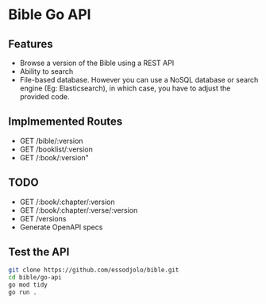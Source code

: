 # Bible Go API

## Features

- Browse a version of the Bible using a REST API
- Ability to search
- File-based database. However you can use a NoSQL database or search engine (Eg: Elasticsearch), in which case, you have to adjust the provided code.

## Implmemented Routes

- GET /bible/:version
- GET /booklist/:version
- GET /:book/:version"

## TODO

- GET /:book/:chapter/:version
- GET /:book/:chapter/:verse/:version
- GET /versions
- Generate OpenAPI specs

## Test the API

```bash
git clone https://github.com/essodjolo/bible.git
cd bible/go-api
go mod tidy
go run .
```
